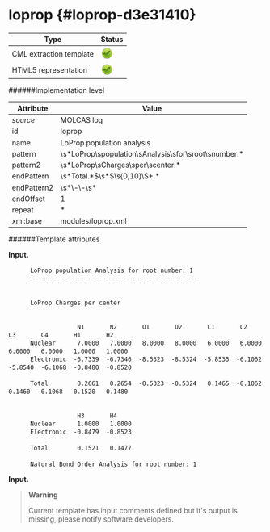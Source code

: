 # loprop {#loprop-d3e31410}


| Type                                                                                                                                                | Status                                                                                                                                              |
|----|----|
| CML extraction template                                                                                                                             | ![](/imgs/Total.png)                                                                                                                                |
| HTML5 representation                                                                                                                                | ![](/imgs/Total.png)                                                                                                                                |

######Implementation level

| Attribute                                                                                                                                           | Value                                                                                                                                               |
|----|----|
| *source*                                                                                                                                            | MOLCAS log                                                                                                                                          |
| id                                                                                                                                                  | loprop                                                                                                                                              |
| name                                                                                                                                                | LoProp population analysis                                                                                                                          |
| pattern                                                                                                                                             | \\s\*LoProp\\spopulation\\sAnalysis\\sfor\\sroot\\snumber.\*                                                                                        |
| pattern2                                                                                                                                            | \\s\*LoProp\\sCharges\\sper\\scenter.\*                                                                                                             |
| endPattern                                                                                                                                          | \\s\*Total.\*\$\\s\*\$\\s{0,10}\\S+.\*                                                                                                              |
| endPattern2                                                                                                                                         | \\s\*\\-\\-\\s\*                                                                                                                                    |
| endOffset                                                                                                                                           | 1                                                                                                                                                   |
| repeat                                                                                                                                              | \*                                                                                                                                                  |
| xml:base                                                                                                                                            | modules/loprop.xml                                                                                                                                  |

######Template attributes

**Input.**

          LoProp population Analysis for root number: 1
          -----------------------------------------------


          LoProp Charges per center                                                                                               


                       N1       N2       O1       O2       C1       C2       C3       C4       H1       H2  
          Nuclear      7.0000   7.0000   8.0000   8.0000   6.0000   6.0000   6.0000   6.0000   1.0000   1.0000
          Electronic  -6.7339  -6.7346  -8.5323  -8.5324  -5.8535  -6.1062  -5.8540  -6.1068  -0.8480  -0.8520

          Total        0.2661   0.2654  -0.5323  -0.5324   0.1465  -0.1062   0.1460  -0.1068   0.1520   0.1480


                       H3       H4  
          Nuclear      1.0000   1.0000
          Electronic  -0.8479  -0.8523

          Total        0.1521   0.1477

          Natural Bond Order Analysis for root number: 1
        

**Input.**

> **Warning**
>
> Current template has input comments defined but it's output is missing, please notify software developers.
